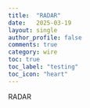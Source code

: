 ```yaml
---
title:  "RADAR"
date:   2025-03-19
layout: single
author_profile: false
comments: true
category: wire
toc: true
toc_label: "testing"
toc_icon: "heart"
---
```


RADAR